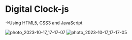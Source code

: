 # Digital Clock-js

->Using HTML5, CSS3 and JavaScript

![photo_2023-10-17_17-17-07](https://github.com/Kowsar14238/digital-clock-using-js/assets/88027531/19ce52e4-1bfc-453b-bf94-29d7e0c78686)
![photo_2023-10-17_17-17-05](https://github.com/Kowsar14238/digital-clock-using-js/assets/88027531/9fe408b9-6728-4624-b91f-8d3775025b60)
